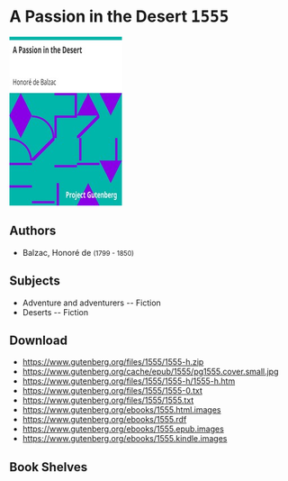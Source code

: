 # A Passion in the Desert <kbd>1555</kbd>

![](./cover.medium.jpg "")

## Authors


 - Balzac, Honoré de <small>(1799 - 1850)</small>

## Subjects


 - Adventure and adventurers -- Fiction
 - Deserts -- Fiction

## Download


 - https://www.gutenberg.org/files/1555/1555-h.zip
 - https://www.gutenberg.org/cache/epub/1555/pg1555.cover.small.jpg
 - https://www.gutenberg.org/files/1555/1555-h/1555-h.htm
 - https://www.gutenberg.org/files/1555/1555-0.txt
 - https://www.gutenberg.org/files/1555/1555.txt
 - https://www.gutenberg.org/ebooks/1555.html.images
 - https://www.gutenberg.org/ebooks/1555.rdf
 - https://www.gutenberg.org/ebooks/1555.epub.images
 - https://www.gutenberg.org/ebooks/1555.kindle.images

## Book Shelves


